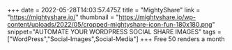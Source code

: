 +++
date = 2022-05-28T14:03:57.475Z
title = "MightyShare"
link = "https://mightyshare.io/"
thumbnail = "https://mightyshare.io/wp-content/uploads/2022/05/cropped-mightyshare-icon-fun-180x180.png"
snippet="AUTOMATE YOUR WORDPRESS SOCIAL SHARE IMAGES"
tags = ["WordPress","Social-Images",Social-Media"]
+++
Free 50 renders a month

